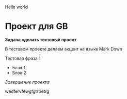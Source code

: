 Hello world

# Проект для GB

**Задача сделать тестовый проект**

В тестовом проекте делаем акцент на языке Mark Down

Тестовая фраза 1
- Блок 1
- Блок 2



*Завершение проекта*


wedfervfewgfgtrbetrg